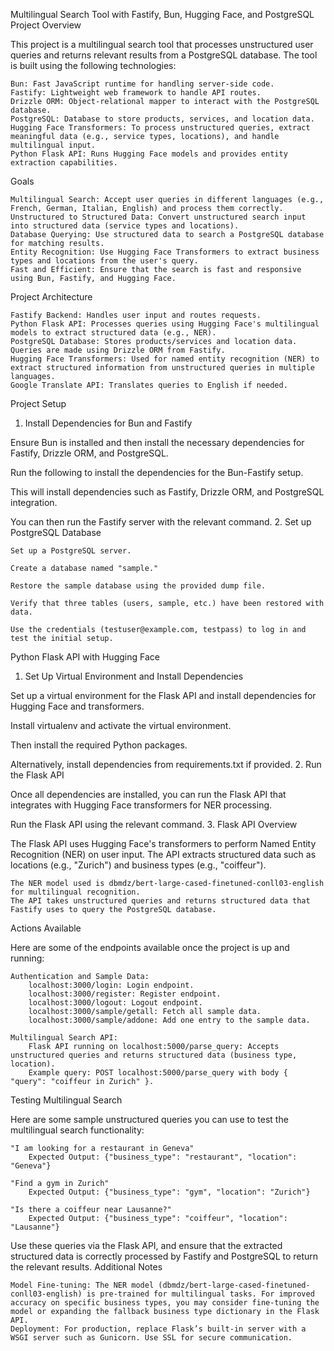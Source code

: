 Multilingual Search Tool with Fastify, Bun, Hugging Face, and PostgreSQL
Project Overview

This project is a multilingual search tool that processes unstructured user queries and returns relevant results from a PostgreSQL database. The tool is built using the following technologies:

    Bun: Fast JavaScript runtime for handling server-side code.
    Fastify: Lightweight web framework to handle API routes.
    Drizzle ORM: Object-relational mapper to interact with the PostgreSQL database.
    PostgreSQL: Database to store products, services, and location data.
    Hugging Face Transformers: To process unstructured queries, extract meaningful data (e.g., service types, locations), and handle multilingual input.
    Python Flask API: Runs Hugging Face models and provides entity extraction capabilities.

Goals

    Multilingual Search: Accept user queries in different languages (e.g., French, German, Italian, English) and process them correctly.
    Unstructured to Structured Data: Convert unstructured search input into structured data (service types and locations).
    Database Querying: Use structured data to search a PostgreSQL database for matching results.
    Entity Recognition: Use Hugging Face Transformers to extract business types and locations from the user's query.
    Fast and Efficient: Ensure that the search is fast and responsive using Bun, Fastify, and Hugging Face.

Project Architecture

    Fastify Backend: Handles user input and routes requests.
    Python Flask API: Processes queries using Hugging Face's multilingual models to extract structured data (e.g., NER).
    PostgreSQL Database: Stores products/services and location data. Queries are made using Drizzle ORM from Fastify.
    Hugging Face Transformers: Used for named entity recognition (NER) to extract structured information from unstructured queries in multiple languages.
    Google Translate API: Translates queries to English if needed.

Project Setup

1. Install Dependencies for Bun and Fastify

Ensure Bun is installed and then install the necessary dependencies for Fastify, Drizzle ORM, and PostgreSQL.

Run the following to install the dependencies for the Bun-Fastify setup.

This will install dependencies such as Fastify, Drizzle ORM, and PostgreSQL integration.

You can then run the Fastify server with the relevant command. 2. Set up PostgreSQL Database

    Set up a PostgreSQL server.

    Create a database named "sample."

    Restore the sample database using the provided dump file.

    Verify that three tables (users, sample, etc.) have been restored with data.

    Use the credentials (testuser@example.com, testpass) to log in and test the initial setup.

Python Flask API with Hugging Face

1. Set Up Virtual Environment and Install Dependencies

Set up a virtual environment for the Flask API and install dependencies for Hugging Face and transformers.

Install virtualenv and activate the virtual environment.

Then install the required Python packages.

Alternatively, install dependencies from requirements.txt if provided. 2. Run the Flask API

Once all dependencies are installed, you can run the Flask API that integrates with Hugging Face transformers for NER processing.

Run the Flask API using the relevant command. 3. Flask API Overview

The Flask API uses Hugging Face's transformers to perform Named Entity Recognition (NER) on user input. The API extracts structured data such as locations (e.g., "Zurich") and business types (e.g., "coiffeur").

    The NER model used is dbmdz/bert-large-cased-finetuned-conll03-english for multilingual recognition.
    The API takes unstructured queries and returns structured data that Fastify uses to query the PostgreSQL database.

Actions Available

Here are some of the endpoints available once the project is up and running:

    Authentication and Sample Data:
        localhost:3000/login: Login endpoint.
        localhost:3000/register: Register endpoint.
        localhost:3000/logout: Logout endpoint.
        localhost:3000/sample/getall: Fetch all sample data.
        localhost:3000/sample/addone: Add one entry to the sample data.

    Multilingual Search API:
        Flask API running on localhost:5000/parse_query: Accepts unstructured queries and returns structured data (business type, location).
        Example query: POST localhost:5000/parse_query with body { "query": "coiffeur in Zurich" }.

Testing Multilingual Search

Here are some sample unstructured queries you can use to test the multilingual search functionality:

    "I am looking for a restaurant in Geneva"
        Expected Output: {"business_type": "restaurant", "location": "Geneva"}

    "Find a gym in Zurich"
        Expected Output: {"business_type": "gym", "location": "Zurich"}

    "Is there a coiffeur near Lausanne?"
        Expected Output: {"business_type": "coiffeur", "location": "Lausanne"}

Use these queries via the Flask API, and ensure that the extracted structured data is correctly processed by Fastify and PostgreSQL to return the relevant results.
Additional Notes

    Model Fine-tuning: The NER model (dbmdz/bert-large-cased-finetuned-conll03-english) is pre-trained for multilingual tasks. For improved accuracy on specific business types, you may consider fine-tuning the model or expanding the fallback business type dictionary in the Flask API.
    Deployment: For production, replace Flask’s built-in server with a WSGI server such as Gunicorn. Use SSL for secure communication.
